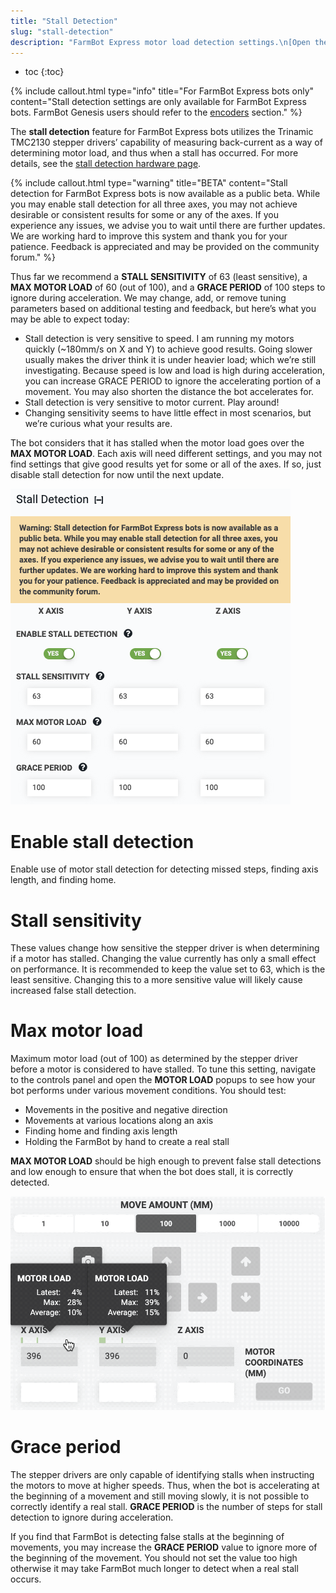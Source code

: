 ```yaml
---
title: "Stall Detection"
slug: "stall-detection"
description: "FarmBot Express motor load detection settings.\n[Open these settings in the app](https://my.farm.bot/app/designer/settings?highlight=stall_detection)"
---
```


* toc
{:toc}


{%
include callout.html
type="info"
title="For FarmBot Express bots only"
content="Stall detection settings are only available for FarmBot Express bots. FarmBot Genesis users should refer to the [encoders](encoders.md) section."
%}

The **stall detection** feature for FarmBot Express bots utilizes the Trinamic TMC2130 stepper drivers’ capability of measuring back-current as a way of determining motor load, and thus when a stall has occurred. For more details, see the [stall detection hardware page](../../FarmBot-OS/arduino-firmware/stall-detection-hardware.md).

{%
include callout.html
type="warning"
title="BETA"
content="Stall detection for FarmBot Express bots is now available as a public beta. While you may enable stall detection for all three axes, you may not achieve desirable or consistent results for some or any of the axes. If you experience any issues, we advise you to wait until there are further updates. We are working hard to improve this system and thank you for your patience. Feedback is appreciated and may be provided on the community forum."
%}

Thus far we recommend a **STALL SENSITIVITY** of 63 (least sensitive), a **MAX MOTOR LOAD** of 60 (out of 100), and a **GRACE PERIOD** of 100 steps to ignore during acceleration. We may change, add, or remove tuning parameters based on additional testing and feedback, but here’s what you may be able to expect today:

  * Stall detection is very sensitive to speed. I am running my motors quickly (~180mm/s on X and Y) to achieve good results. Going slower usually makes the driver think it is under heavier load; which we’re still investigating. Because speed is low and load is high during acceleration, you can increase GRACE PERIOD to ignore the accelerating portion of a movement. You may also shorten the distance the bot accelerates for.
  * Stall detection is very sensitive to motor current. Play around!
  * Changing sensitivity seems to have little effect in most scenarios, but we’re curious what your results are.

The bot considers that it has stalled when the motor load goes over the **MAX MOTOR LOAD**.
Each axis will need different settings, and you may not find settings that give good results yet for some or all of the axes. If so, just disable stall detection for now until the next update.

![stall detection settings](_images/stall_detection_settings.png)

# Enable stall detection
Enable use of motor stall detection for detecting missed steps, finding axis length, and finding home.

# Stall sensitivity
These values change how sensitive the stepper driver is when determining if a motor has stalled. Changing the value currently has only a small effect on performance. It is recommended to keep the value set to 63, which is the least sensitive. Changing this to a more sensitive value will likely cause increased false stall detection.

# Max motor load
Maximum motor load (out of 100) as determined by the stepper driver before a motor is considered to have stalled. To tune this setting, navigate to the controls panel and open the **MOTOR LOAD** popups to see how your bot performs under various movement conditions. You should test:

  * Movements in the positive and negative direction
  * Movements at various locations along an axis
  * Finding home and finding axis length
  * Holding the FarmBot by hand to create a real stall

**MAX MOTOR LOAD** should be high enough to prevent false stall detections and low enough to ensure that when the bot does stall, it is correctly detected.

![motor load](_images/motor_load.png)

# Grace period
The stepper drivers are only capable of identifying stalls when instructing the motors to move at higher speeds. Thus, when the bot is accelerating at the beginning of a movement and still moving slowly, it is not possible to correctly identify a real stall. **GRACE PERIOD** is the number of steps for stall detection to ignore during acceleration.

If you find that FarmBot is detecting false stalls at the beginning of movements, you may increase the **GRACE PERIOD** value to ignore more of the beginning of the movement. You should not set the value too high otherwise it may take FarmBot much longer to detect when a real stall occurs.
